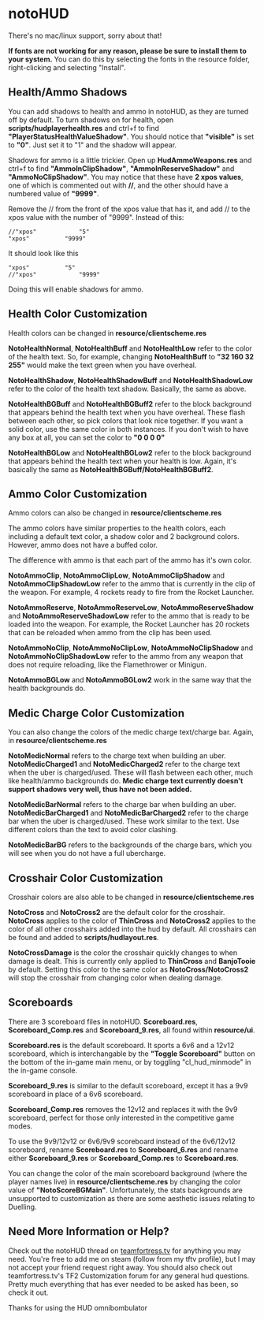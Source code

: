 notoHUD
=======
There's no mac/linux support, sorry about that!

**If fonts are not working for any reason, please be sure to install them to your system.**
You can do this by selecting the fonts in the resource folder, right-clicking and selecting "Install".

Health/Ammo Shadows
-----
You can add shadows to health and ammo in notoHUD, as they are turned off by default.
To turn shadows on for health, open **scripts/hudplayerhealth.res** and ctrl+f to find **"PlayerStatusHealthValueShadow"**. You should notice that **"visible"** is set to **"0"**. Just set it to "1" and the shadow will appear.

Shadows for ammo is a little trickier. Open up **HudAmmoWeapons.res** and ctrl+f to find **"AmmoInClipShadow"**, **"AmmoInReserveShadow"** and **"AmmoNoClipShadow"**. You may notice that these have **2 xpos values**, one of which is commented out with **//**, and the other should have a numbered value of **"9999"**.

Remove the // from the front of the xpos value that has it, and add // to the xpos value with the number of "9999". Instead of this:
```
//"xpos"			"5"
"xpos"			"9999"
```
It should look like this
```
"xpos"			"5"
//"xpos"			"9999"
```

Doing this will enable shadows for ammo.

Health Color Customization
-----
Health colors can be changed in **resource/clientscheme.res**

**NotoHealthNormal**, **NotoHealthBuff** and **NotoHealthLow** refer to the color of the health text. So, for example, changing **NotoHealthBuff** to **"32 160 32 255"** would make the text green when you have overheal.

**NotoHealthShadow**, **NotoHealthShadowBuff** and **NotoHealthShadowLow** refer to the color of the health text shadow. Basically, the same as above.

**NotoHealthBGBuff** and **NotoHealthBGBuff2** refer to the block background that appears behind the health text when you have overheal. These flash between each other, so pick colors that look nice together. If you want a solid color, use the same color in both instances. If you don't wish to have any box at all, you can set the color to **"0 0 0 0"**

**NotoHealthBGLow** and **NotoHealthBGLow2** refer to the block background that appears behind the health text when your health is low. Again, it's basically the same as **NotoHealthBGBuff/NotoHealthBGBuff2**.

Ammo Color Customization
-----
Ammo colors can also be changed in **resource/clientscheme.res**

The ammo colors have similar properties to the health colors, each including a default text color, a shadow color and 2 background colors. However, ammo does not have a buffed color.

The difference with ammo is that each part of the ammo has it's own color.

**NotoAmmoClip**, **NotoAmmoClipLow**, **NotoAmmoClipShadow** and **NotoAmmoClipShadowLow** refer to the ammo that is currently in the clip of the weapon. For example, 4 rockets ready to fire from the Rocket Launcher.

**NotoAmmoReserve**, **NotoAmmoReserveLow**, **NotoAmmoReserveShadow** and **NotoAmmoReserveShadowLow** refer to the ammo that is ready to be loaded into the weapon. For example, the Rocket Launcher has 20 rockets that can be reloaded when ammo from the clip has been used.

**NotoAmmoNoClip**, **NotoAmmoNoClipLow**, **NotoAmmoNoClipShadow** and **NotoAmmoNoClipShadowLow** refer to the ammo from any weapon that does not require reloading, like the Flamethrower or Minigun.

**NotoAmmoBGLow** and **NotoAmmoBGLow2** work in the same way that the health backgrounds do.

Medic Charge Color Customization
-----
You can also change the colors of the medic charge text/charge bar. Again, in **resource/clientscheme.res**

**NotoMedicNormal** refers to the charge text when building an uber.
**NotoMedicCharged1** and **NotoMedicCharged2** refer to the charge text when the uber is charged/used. These will flash between each other, much like health/ammo backgrounds do.
**Medic charge text currently doesn't support shadows very well, thus have not been added.**

**NotoMedicBarNormal** refers to the charge bar when building an uber.
**NotoMedicBarCharged1** and **NotoMedicBarCharged2** refer to the charge bar when the uber is charged/used. These work similar to the text. Use different colors than the text to avoid color clashing.

**NotoMedicBarBG** refers to the backgrounds of the charge bars, which you will see when you do not have a full ubercharge.

Crosshair Color Customization
-----
Crosshair colors are also able to be changed in **resource/clientscheme.res**

**NotoCross** and **NotoCross2** are the default color for the crosshair. **NotoCross** applies to the color of **ThinCross** and **NotoCross2** applies to the color of all other crosshairs added into the hud by default. All crosshairs can be found and added to **scripts/hudlayout.res**.

**NotoCrossDamage** is the color the crosshair quickly changes to when damage is dealt. This is currently only applied to **ThinCross** and **BanjoTooie** by default. Setting this color to the same color as **NotoCross/NotoCross2** will stop the crosshair from changing color when dealing damage.

Scoreboards
-----
There are 3 scoreboard files in notoHUD. **Scoreboard.res**, **Scoreboard_Comp.res** and **Scoreboard_9.res**, all found within **resource/ui**.

**Scoreboard.res** is the default scoreboard. It sports a 6v6 and a 12v12 scoreboard, which is interchangable by the **"Toggle Scoreboard"** button on the bottom of the in-game main menu, or by toggling "cl_hud_minmode" in the in-game console.

**Scoreboard_9.res** is similar to the default scoreboard, except it has a 9v9 scoreboard in place of a 6v6 scoreboard.

**Scoreboard_Comp.res** removes the 12v12 and replaces it with the 9v9 scoreboard, perfect for those only interested in the competitive game modes.

To use the 9v9/12v12 or 6v6/9v9 scoreboard instead of the 6v6/12v12 scoreboard, rename **Scoreboard.res** to **Scoreboard_6.res** and rename either **Scoreboard_9.res** or **Scoreboard_Comp.res** to **Scoreboard.res**.

You can change the color of the main scoreboard background (where the player names live) in **resource/clientscheme.res** by changing the color value of **"NotoScoreBGMain"**. Unfortunately, the stats backgrounds are unsupported to customization as there are some aesthetic issues relating to Duelling.

Need More Information or Help?
-----
Check out the notoHUD thread on [teamfortress.tv](http://teamfortress.tv/thread/16965/notohud) for anything you may need. You're free to add me on steam (follow from my tftv profile), but I may not accept your friend request right away. You should also check out teamfortress.tv's TF2 Customization forum for any general hud questions. Pretty much everything that has ever needed to be asked has been, so check it out.

Thanks for using the HUD
omnibombulator
